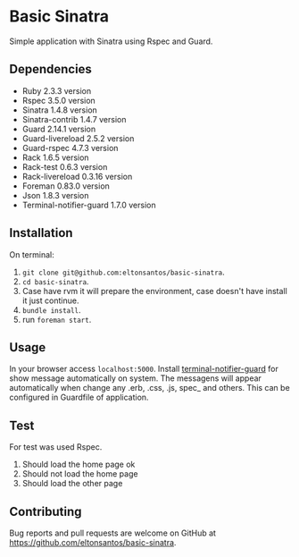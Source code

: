 # Basic Sinatra

Simple application with Sinatra using Rspec and Guard.

## Dependencies

- Ruby 2.3.3 version
- Rspec 3.5.0 version
- Sinatra 1.4.8 version
- Sinatra-contrib 1.4.7 version
- Guard 2.14.1 version
- Guard-livereload 2.5.2 version
- Guard-rspec 4.7.3 version
- Rack 1.6.5 version
- Rack-test 0.6.3 version
- Rack-livereload 0.3.16 version
- Foreman 0.83.0 version
- Json 1.8.3 version
- Terminal-notifier-guard 1.7.0 version

## Installation

On terminal:

1. `git clone git@github.com:eltonsantos/basic-sinatra`.
2. `cd basic-sinatra`.
3. Case have rvm it will prepare the environment, case doesn't have install it just continue.
4. `bundle install`.
5. run `foreman start`.

## Usage

In your browser access `localhost:5000`.
Install [terminal-notifier-guard](https://github.com/Codaisseur/terminal-notifier-guard) for show message automatically on system. The messagens will appear automatically when change any .erb, .css, .js, spec_ and others. This can be configured in Guardfile of application.

## Test

For test was used Rspec.

1. Should load the home page ok
2. Should not load the home page
3. Should load the other page

## Contributing

Bug reports and pull requests are welcome on GitHub at https://github.com/eltonsantos/basic-sinatra.